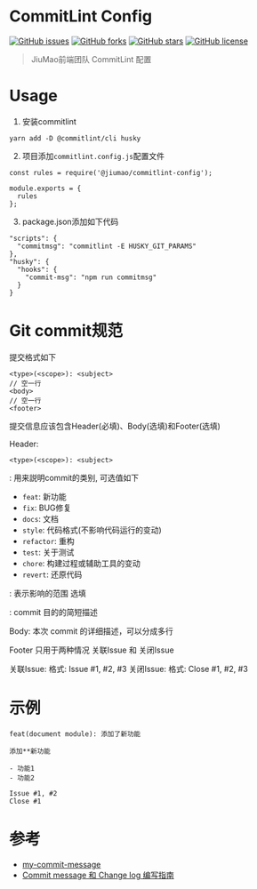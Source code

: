 # CommitLint Config

[![GitHub issues](https://img.shields.io/github/issues/jiumao-fe/commitlint-config-jiumao.svg)](https://github.com/jiumao-fe/commitlint-config-jiumao/issues)
[![GitHub forks](https://img.shields.io/github/forks/jiumao-fe/commitlint-config-jiumao.svg)](https://github.com/jiumao-fe/commitlint-config-jiumao/network)
[![GitHub stars](https://img.shields.io/github/stars/jiumao-fe/commitlint-config-jiumao.svg)](https://github.com/jiumao-fe/commitlint-config-jiumao/stargazers)
[![GitHub license](https://img.shields.io/github/license/jiumao-fe/commitlint-config-jiumao.svg)](https://github.com/jiumao-fe/commitlint-config-jiumao)

> JiuMao前端团队 CommitLint 配置

# Usage

1. 安装commitlint

```
yarn add -D @commitlint/cli husky
```

2. 项目添加`commitlint.config.js`配置文件

```
const rules = require('@jiumao/commitlint-config');

module.exports = {
  rules
};
```

3. package.json添加如下代码

```
"scripts": {
  "commitmsg": "commitlint -E HUSKY_GIT_PARAMS"
},
"husky": {
  "hooks": {
    "commit-msg": "npm run commitmsg"
  }
}
```

# Git commit规范

提交格式如下

```
<type>(<scope>): <subject>
// 空一行
<body>
// 空一行
<footer>
```

提交信息应该包含Header(必填)、Body(选填)和Footer(选填)

Header:

```
<type>(<scope>): <subject>
```

<type>: 用来説明commit的类别, 可选值如下

* `feat`: 新功能
* `fix`: BUG修复
* `docs`: 文档
* `style`: 代码格式(不影响代码运行的变动)
* `refactor`: 重构
* `test`: 关于测试
* `chore`: 构建过程或辅助工具的变动
* `revert`: 还原代码

<scope>: 表示影响的范围 选填

<subject>: commit 目的的简短描述

Body:
 本次 commit 的详细描述，可以分成多行
 
Footer
  只用于两种情况 关联Issue 和 关闭Issue

关联Issue:
  格式: Issue #1, #2, #3
关闭Issue:
  格式: Close #1, #2, #3
  
  
# 示例

```
feat(document module): 添加了新功能
 
添加**新功能

- 功能1
- 功能2

Issue #1, #2
Close #1
```

# 参考

* [my-commit-message](https://yanhaijing.com/git/2016/02/17/my-commit-message)
* [Commit message 和 Change log 编写指南](http://www.ruanyifeng.com/blog/2016/01/commit_message_change_log.html)
